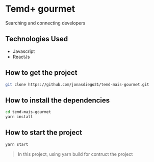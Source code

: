 # Temd+ gourmet
Searching and connecting developers

## Technologies Used
 - Javascript
 - ReactJs
  
## How to get the project
```sh
git clone https://github.com/jonasdiego21/temd-mais-gourmet.git
```

## How to install the dependencies
```sh
cd temd-mais-gourmet
yarn install 
```

## How to start the project
```sh
yarn start
```

> In this project, using yarn build for contruct the project